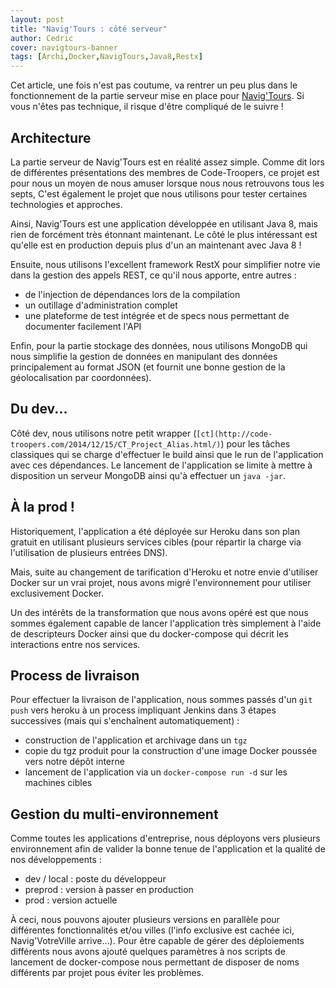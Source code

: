 ```yaml
---
layout: post
title: "Navig'Tours : côté serveur"
author: Cedric
cover: navigtours-banner
tags: [Archi,Docker,NavigTours,Java8,Restx]
---
```



Cet article, une fois n'est pas coutume, va rentrer un peu plus dans le fonctionnement de la partie serveur mise en place pour [Navig'Tours](http://navigtours.com/).
Si vous n'êtes pas technique, il risque d'être compliqué de le suivre !

<!-- break -->
  
## Architecture
La partie serveur de Navig'Tours est en réalité assez simple. Comme dit lors de différentes présentations des membres de Code-Troopers, ce projet est pour nous un moyen de nous amuser lorsque nous nous retrouvons tous les septs,
C'est également le projet que nous utilisons pour tester certaines technologies et approches.

Ainsi, Navig'Tours est une application développée en utilisant Java 8, mais rien de forcément très étonnant maintenant. Le côté le plus intéressant est qu'elle est en production depuis plus d'un an maintenant avec Java 8 !

Ensuite, nous utilisons l'excellent framework RestX pour simplifier notre vie dans la gestion des appels REST, ce qu'il nous apporte, entre autres : 
 
 * de l'injection de dépendances lors de la compilation
 * un outillage d'administration complet
 * une plateforme de test intégrée et de specs nous permettant de documenter facilement l'API

Enfin, pour la partie stockage des données, nous utilisons MongoDB qui nous simplifie la gestion de données en manipulant des données principalement au format JSON (et fournit une bonne gestion de la géolocalisation par coordonnées). 

## Du dev...
Côté dev, nous utilisons notre petit wrapper (`[ct](http://code-troopers.com/2014/12/15/CT_Project_Alias.html/)`) pour les tâches classiques qui se charge d'effectuer le build ainsi que le run de l'application avec ces dépendances.
Le lancement de l'application se limite à mettre à disposition un serveur MongoDB ainsi qu'à effectuer un `java -jar`.

## À la prod !
Historiquement, l'application a été déployée sur Heroku dans son plan gratuit en utilisant plusieurs services cibles (pour répartir la charge via l'utilisation de plusieurs entrées DNS).

Mais, suite au changement de tarification d'Heroku et notre envie d'utiliser Docker sur un vrai projet, nous avons migré l'environnement pour utiliser exclusivement Docker.

Un des intérêts de la transformation que nous avons opéré est que nous sommes également capable de lancer l'application très simplement à l'aide de descripteurs Docker ainsi que du docker-compose qui décrit les interactions entre nos services.

## Process de livraison
Pour effectuer la livraison de l'application, nous sommes passés d'un `git push` vers heroku à un process impliquant Jenkins dans 3 étapes successives (mais qui s'enchaînent automatiquement) : 

 * construction de l'application et archivage dans un `tgz`
 * copie du tgz produit pour la construction d'une image Docker poussée vers notre dépôt interne
 * lancement de l'application via un `docker-compose run -d` sur les machines cibles

## Gestion du multi-environnement
Comme toutes les applications d'entreprise, nous déployons vers plusieurs environnement afin de valider la bonne tenue de l'application et la qualité de nos développements : 
 
 * dev / local : poste du développeur
 * preprod : version à passer en production
 * prod : version actuelle

À ceci, nous pouvons ajouter plusieurs versions en parallèle pour différentes fonctionnalités et/ou villes (l'info exclusive est cachée ici, Navig'VotreVille arrive…). 
Pour être capable de gérer des déploiements différents nous avons ajouté quelques paramètres à nos scripts de lancement de docker-compose nous permettant de disposer de noms différents par projet pous éviter les problèmes.
